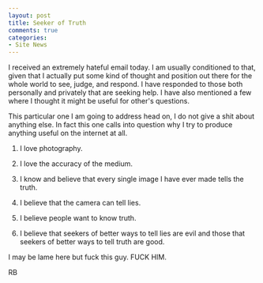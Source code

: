 ```yaml
---
layout: post
title: Seeker of Truth
comments: true
categories:
- Site News
---
```

I received an extremely hateful email today. I am usually conditioned to that, given that I actually put some kind of thought and position out there for the whole world to see, judge, and respond. I have responded to those both personally and privately that are seeking help. I have also mentioned a few where I thought it might be useful for other's questions.

This particular one I am going to address head on, I do not give a shit about anything else. In fact this one calls into question why I try to produce anything useful on the internet at all.

1) I love photography.

2) I love the accuracy of the medium.

3) I know and believe that every single image I have ever made tells the truth.

4) I believe that the camera can tell lies.

5) I believe people want to know truth.

6) I believe that seekers of better ways to tell lies are evil and those that seekers of better ways to tell truth are good.

I may be lame here but fuck this guy. FUCK HIM.

RB